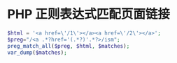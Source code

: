 # PHP 正则表达式匹配页面链接

```php
$html = '<a href=\'/1\'></a><a href=\'/2\'></a>';
$preg="/<a .*?href='(.*?)'.*?>/ism";
preg_match_all($preg, $html, $matches);
var_dump($matches);
```
